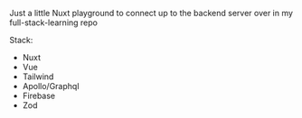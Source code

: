 Just a little Nuxt playground to connect up to the backend server over in my full-stack-learning repo

Stack:

- Nuxt
- Vue
- Tailwind
- Apollo/Graphql
- Firebase
- Zod
